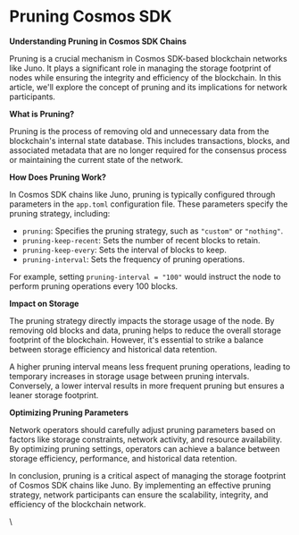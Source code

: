 # Pruning Cosmos SDK

**Understanding Pruning in Cosmos SDK Chains**

Pruning is a crucial mechanism in Cosmos SDK-based blockchain networks like Juno. It plays a significant role in managing the storage footprint of nodes while ensuring the integrity and efficiency of the blockchain. In this article, we'll explore the concept of pruning and its implications for network participants.

**What is Pruning?**

Pruning is the process of removing old and unnecessary data from the blockchain's internal state database. This includes transactions, blocks, and associated metadata that are no longer required for the consensus process or maintaining the current state of the network.

**How Does Pruning Work?**

In Cosmos SDK chains like Juno, pruning is typically configured through parameters in the `app.toml` configuration file. These parameters specify the pruning strategy, including:

* `pruning`: Specifies the pruning strategy, such as `"custom"` or `"nothing"`.
* `pruning-keep-recent`: Sets the number of recent blocks to retain.
* `pruning-keep-every`: Sets the interval of blocks to keep.
* `pruning-interval`: Sets the frequency of pruning operations.

For example, setting `pruning-interval = "100"` would instruct the node to perform pruning operations every 100 blocks.

**Impact on Storage**

The pruning strategy directly impacts the storage usage of the node. By removing old blocks and data, pruning helps to reduce the overall storage footprint of the blockchain. However, it's essential to strike a balance between storage efficiency and historical data retention.

A higher pruning interval means less frequent pruning operations, leading to temporary increases in storage usage between pruning intervals. Conversely, a lower interval results in more frequent pruning but ensures a leaner storage footprint.

**Optimizing Pruning Parameters**

Network operators should carefully adjust pruning parameters based on factors like storage constraints, network activity, and resource availability. By optimizing pruning settings, operators can achieve a balance between storage efficiency, performance, and historical data retention.

In conclusion, pruning is a critical aspect of managing the storage footprint of Cosmos SDK chains like Juno. By implementing an effective pruning strategy, network participants can ensure the scalability, integrity, and efficiency of the blockchain network.

\
